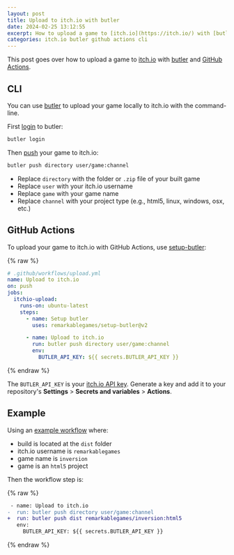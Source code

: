 ```yaml
---
layout: post
title: Upload to itch.io with butler
date: 2024-02-25 13:12:55
excerpt: How to upload a game to [itch.io](https://itch.io/) with [butler](https://itch.io/docs/butler/) and [GitHub Actions](https://github.com/features/actions).
categories: itch.io butler github actions cli
---
```


This post goes over how to upload a game to [itch.io](https://itch.io/) with [butler](https://itch.io/docs/butler/) and [GitHub Actions](https://github.com/features/actions).

## CLI

You can use [butler](https://itch.io/docs/butler/installing.html) to upload your game locally to itch.io with the command-line.

First [login](https://itch.io/docs/butler/login.html) to butler:

```sh
butler login
```

Then [push](https://itch.io/docs/butler/pushing.html) your game to itch.io:

```sh
butler push directory user/game:channel
```

- Replace `directory` with the folder or `.zip` file of your built game
- Replace `user` with your itch.io username
- Replace `game` with your game name
- Replace `channel` with your project type (e.g., html5, linux, windows, osx, etc.)

## GitHub Actions

To upload your game to itch.io with GitHub Actions, use [setup-butler](https://github.com/marketplace/actions/setup-butler):

{% raw %}

```yml
# .github/workflows/upload.yml
name: Upload to itch.io
on: push
jobs:
  itchio-upload:
    runs-on: ubuntu-latest
    steps:
      - name: Setup butler
        uses: remarkablegames/setup-butler@v2

      - name: Upload to itch.io
        run: butler push directory user/game:channel
        env:
          BUTLER_API_KEY: ${{ secrets.BUTLER_API_KEY }}
```

{% endraw %}

The `BUTLER_API_KEY` is your [itch.io API key](https://itch.io/user/settings/api-keys). Generate a key and add it to your repository's **Settings** > **Secrets and variables** > **Actions**.

## Example

Using an [example workflow](https://github.com/remarkablegames/inversion/blob/master/.github/workflows/release-please.yml) where:

- build is located at the `dist` folder
- itch.io username is `remarkablegames`
- game name is `inversion`
- game is an `html5` project

Then the workflow step is:

{% raw %}

```diff
 - name: Upload to itch.io
-  run: butler push directory user/game:channel
+  run: butler push dist remarkablegames/inversion:html5
   env:
     BUTLER_API_KEY: ${{ secrets.BUTLER_API_KEY }}
```

{% endraw %}
